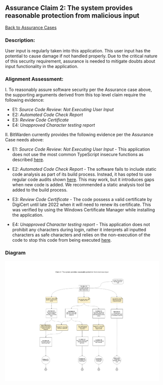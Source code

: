 ## Assurance Claim 2: The system provides reasonable protection from malicious input

[Back to Assurance Cases](https://github.com/DoctorEww/software-assurance/blob/main/AssuranceCases.md)

### Description:

User input is regularly taken into this application. This user input has the potential to cause damage if not handled properly. Due to the critical nature of this security requirement, assurance is needed to mitigate doubts about input functionality in the application. 

### Alignment Assessment:

I. To reasonably assure software security per the Assurance case above, the supporting arguments derived from this top level claim require the following evidence:

* E1: *Source Code Review: Not Executing User Input*
* E2: *Automated Code Check Report* 
* E3: *Review Code Certificate*
* E4: *Unapproved Character testing report* 
  
II. BitWarden currently provides the following evidence per the Assurance Case needs above:

* E1: *Source Code Review: Not Executing User Input* - This application does not use the most common TypeScript insecure functions as described [here](https://snyk.io/blog/5-ways-to-prevent-code-injection-in-javascript-and-node-js/).

* E2: *Automated Code Check Report* - The software fails to include static code analysis as part of its build process. Instead, it has opted to use regular code audits shown [here](https://bitwarden.com/help/article/is-bitwarden-audited/). This may work, but it introduces gaps when new code is added. We recommended a static analysis tool be added to the build process.

* E3: *Review Code Certificate* - The code possess a valid certificate by DigiCert until late 2022 when it will need to renew its certificate. This was verified by using the Windows Certificate Manager while installing the application. 

* E4: *Unapproved Character testing report*  - This application does not prohibit any characters during login, rather it interprets all inputted characters as safe characters and relies on the non-execution of the code to stop this code from being executed [here](https://github.com/bitwarden/jslib/blob/2c892eb3a2a9aff1e238146b037e6f3eb5dacf9a/angular/src/components/login.component.ts).


### Diagram
![](https://github.com/DoctorEww/software-assurance/blob/main/AssuranceCase/MaliciousInput/MaliciousInputV2.jpg)
